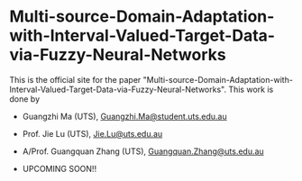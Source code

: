 # Multi-source-Domain-Adaptation-with-Interval-Valued-Target-Data-via-Fuzzy-Neural-Networks
This is the official site for the paper "Multi-source-Domain-Adaptation-with-Interval-Valued-Target-Data-via-Fuzzy-Neural-Networks". This work is done by 

- Guangzhi Ma (UTS), Guangzhi.Ma@student.uts.edu.au
- Prof. Jie Lu (UTS), Jie.Lu@uts.edu.au
- A/Prof. Guangquan Zhang (UTS), Guangquan.Zhang@uts.edu.au

- UPCOMING SOON!!
